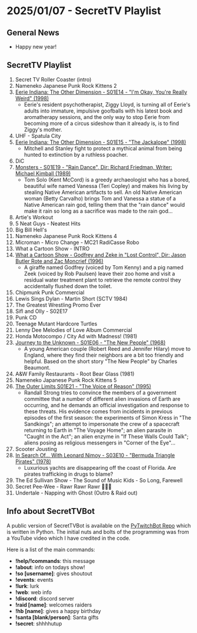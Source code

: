 # 2025/01/07 - SecretTV Playlist

## General News

- Happy new year!

## SecretTV Playlist

1. Secret TV Roller Coaster (intro)
2. Nameneko Japanese Punk Rock Kittens 2
3. [Eerie Indiana: The Other Dimension - S01E14 - "I'm Okay, You're Really Weird" (1998)](https://en.wikipedia.org/wiki/Eerie,_Indiana:_The_Other_Dimension#Episodes)
   - Eerie's resident psychotherapist, Ziggy Lloyd, is turning all of Eerie's adults into immature, impulsive goofballs with his latest book and aromatherapy sessions, and the only way to stop Eerie from becoming more of a circus sideshow than it already is, is to find Ziggy's mother.
4. UHF - Spatula City
5. [Eerie Indiana: The Other Dimension - S01E15 - "The Jackalope" (1998)](https://en.wikipedia.org/wiki/Eerie,_Indiana:_The_Other_Dimension#Episodes)
   - Mitchell and Stanley fight to protect a mythical animal from being hunted to extinction by a ruthless poacher.
6. DiC
7. [Monsters - S01E19 - "Rain Dance", Dir: Richard Friedman, Writer: Michael Kimball (1989)](https://en.wikipedia.org/wiki/List_of_Monsters_episodes)
   - Tom Solo (Kent McCord) is a greedy archaeologist who has a bored, beautiful wife named Vanessa (Teri Copley) and makes his living by stealing Native American artifacts to sell. An old Native American woman (Betty Carvalho) brings Tom and Vanessa a statue of a Native American rain god, telling them that the "rain dance" would make it rain so long as a sacrifice was made to the rain god...
8. Artie's Workout
9. 5 Neat Guys - Neatest Hits
10. Big Bill Hell's
11. Nameneko Japanese Punk Rock Kittens 4
12. Microman - Micro Change - MC21 RadiCasse Robo
13. What a Cartoon Show - INTRO
14. [What a Cartoon Show - Godfrey and Zeke in "Lost Control", Dir: Jason Butler Rote and Zac Moncrief (1996)](https://en.wikipedia.org/wiki/What_a_Cartoon!)
    - A giraffe named Godfrey (voiced by Tom Kenny) and a pig named Zeek (voiced by Rob Paulsen) leave their zoo home and visit a residual water treatment plant to retrieve the remote control they accidentally flushed down the toilet.
15. Chipmunk Punk Commercial
16. Lewis Sings Dylan - Martin Short (SCTV 1984)
17. The Greatest Wrestling Promo Ever
18. Sifl and Olly - S02E17
19. Punk CD
20. Teenage Mutant Hardcore Turtles
21. Lenny Dee Melodies of Love Album Commercial
22. Honda Motocompo / City Ad with Madness! (1981)
23. [Journey to the Unknown - S01E06 - "The New People" (1968)](https://en.wikipedia.org/wiki/Journey_to_the_Unknown#Episodes)
    - A young American couple (Robert Reed and Jennifer Hilary) move to England, where they find their neighbors are a bit too friendly and helpful. Based on the short story "The New People" by Charles Beaumont.
24. A&W Family Restaurants - Root Bear Glass (1981)
25. Nameneko Japanese Punk Rock Kittens 5
26. [The Outer Limits S01E21 - "The Voice of Reason" (1995)](https://en.wikipedia.org/wiki/List_of_The_Outer_Limits_(1995_TV_series)_episodes#Season_1_(1995))
    - Randall Strong tries to convince the members of a government committee that a number of different alien invasions of Earth are occurring, and he demands an official investigation and response to these threats. His evidence comes from incidents in previous episodes of the first season: the experiments of Simon Kress in "The Sandkings"; an attempt to impersonate the crew of a spacecraft returning to Earth in "The Voyage Home"; an alien parasite in "Caught in the Act"; an alien enzyme in "If These Walls Could Talk"; aliens posing as religious messengers in "Corner of the Eye"...
27. Scooter Jousting
28. [In Search Of... With Leonard Nimoy - S03E10 - "Bermuda Triangle Pirates" (1978)](https://en.wikipedia.org/wiki/In_Search_of..._(TV_series)#Season_3_(1978%E2%80%931979))
    - Luxurious yachts are disappearing off the coast of Florida. Are pirates trafficking in drugs to blame?
29. The Ed Sullivan Show - The Sound of Music Kids - So Long, Farewell
30. Secret Pee-Wee - Rawr Rawr Rawr 🐊🐊🐊
31. Undertale - Napping with Ghost (Outro & Raid out)

## Info about SecretTVBot

A public version of SecretTVBot is available on the [PyTwitchBot Repo](https://github.com/awbored/PyTwitchBot) which is written in Python.  The initial nuts and bolts of the programming was from a YouTube video which I have credited in the code.

Here is a list of the main commands:
- **!help/!commands**: this message
- **!about**: info on todays show!
- **!so [username]**: gives shoutout
- **!events**: events
- **!lurk**: lurk
- **!web**: web info
- **!discord**: discord server
- **!raid [name]**: welcomes raiders
- **!hb [name]**: gives a happy birthday
- **!santa [blank/person]**: Santa gifts
- **!secret**: shhhhutup
